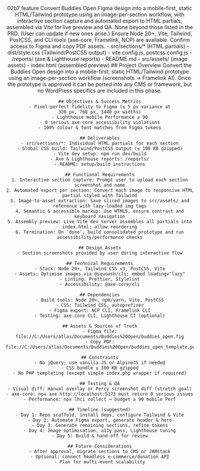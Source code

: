 <Climb>
  <header>
    <id>02b7</id>
    <type>feature</type>
    <description>Convert Buddies Open Figma design into a mobile-first, static HTML/Tailwind prototype using an image-per-section workflow, with interactive section capture and automated export to HTML partials, assembled via Vite for live preview and QA.</description>
  <newDependencies>None beyond those listed in the PRD. (User can update if new ones arise.)</newDependencies>
  <prerequisitChanges>Ensure Node 20+, Vite, Tailwind, PostCSS, and CLI tools (axe-core, Framelink, NCP) are available. Confirm access to Figma and copy PDF assets.</prerequisitChanges>
  <relevantFiles>
    - src/sections/* (HTML partials)
    - dist/style.css (Tailwind/PostCSS output)
    - vite.config.js, postcss.config.js
    - /reports/ (axe & Lighthouse reports)
    - README.md
    - src/assets/ (image assets)
    - index.html (assembled preview)
  </relevantFiles>
  <everythingElse>
    ## Project Overview
    Convert the Buddies Open design into a mobile-first, static HTML/Tailwind prototype using an image-per-section workflow (screenshots → Framelink AI). Once the prototype is approved it can be ported into any CMS or framework, but no WordPress specifics are included in this phase.

    ## Objectives & Success Metrics
    - Pixel-perfect fidelity to Figma (≤ 5 px variance at 320 px, 768 px, 1440 px widths)
    - Lighthouse mobile Performance ≥ 90
    - 0 serious axe-core accessibility violations
    - 100% colour & font matches from Figma tokens

    ## Deliverables
    - src/sections/*: Individual HTML partials for each section
    - Global CSS build: Tailwind/PostCSS output (≤ 100 KB gzipped)
    - Vite dev setup: npm run dev/build
    - Axe & Lighthouse reports: /reports/
    - README: setup/build instructions

    ## Functional Requirements
    1. Interactive section capture: Prompt user to upload each section screenshot and name
    2. Automated export per section: Convert each image to responsive HTML partial styled with Tailwind
    3. Image-to-asset extraction: Save sliced images to src/assets/ and reference with lazy-loaded img tags
    4. Semantic & accessible markup: Use HTML5, ensure contrast and keyboard navigation
    5. Assembly preview: Live Vite dev server assembles all partials into index.html; allow reordering
    6. Termination: On 'done', build consolidated prototype and run accessibility/performance checks

    ## Design Assets
    - Section screenshots provided by user during interactive flow

    ## Technical Requirements
    - Stack: Node 20+, Tailwind CSS v3, PostCSS, Vite
    - Assets: Optimise images via @squoosh/cli; embed loading="lazy"
    - Linting: Prettier, Stylelint
    - Accessibility: @axe-core/cli

    ## Dependencies
    - Build tools: Node 20+, npm/yarn, Vite, PostCSS
    - CSS: Tailwind CSS, autoprefixer
    - Figma export: NCP CLI, Framelink CLI
    - Testing: axe-core CLI, Lighthouse CI (optional)

    ## Assets & Sources of Truth
    - Figma file: file://C:/Users/atlas/Documents/Buddies%20Open/buddies_open.fig
    - Copy PDF: file://C:/Users/atlas/Documents/Buddies%20Open/buddies_open_template.pdf

    ## Constraints
    - No jQuery; use vanilla JS or AlpineJS if needed
    - CSS bundle ≤ 100 KB gzipped
    - No PHP templating (except simple index.php wrapper if required)

    ## Testing & QA
    - Visual diff: manual overlay or Percy screenshot diff (stretch goal)
    - axe-core: npx axe http://localhost:5173 must return 0 serious issues
    - Performance: npx lhci collect → budget ≥ 90 mobile Perf

    ## Timeline (suggested)
    - Day 1: Repo scaffold, install deps, configure Tailwind & Vite
    - Day 2: Automate Figma export, generate header & hero
    - Day 3: Generate remaining sections, refine tokens
    - Day 4: Image optimisation, a11y pass, Lighthouse tuning
    - Day 5: Build & hand-off for review

    ## Future Considerations
    - After approval, migrate sections to CMS or JAMstack
    - Optional: connect headless e-commerce/donation API
    - Plan for multi-event scalability
  </everythingElse>
</Climb> 